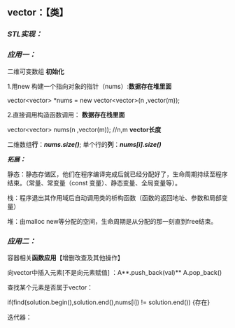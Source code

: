 ## **vector：**【类】

### ***STL实现：***





### ***应用一：***

二维可变数组 **初始化**

1.用new 构建一个指向对象的指针（nums）:**数据存在堆里面**

vector<vector<int>>  *nums = new vector<vector<int>>(n ,vector<int>(m));

2.直接调用构造函数调用： **数据存在栈里面**

vector<vector<int>> nums(n ,vector<int>(m));  //n,m **vector长度**

二维数组**行**：***nums.size()***; 单个行的**列**：***nums[i].size()***

***拓展：***

静态：静态存储区，他们在程序编译完成后就已经分配好了，生命周期持续至程序结束。（常量、常变量（const 变量）、静态变量、全局变量等）。

栈：程序退出其作用域后自动调用类的析构函数（函数的返回地址、参数和局部变量）

堆：由malloc new等分配的空间，生命周期是从分配的那一刻直到free结束。



### ***应用二：***

容器相关**函数应用**【增删改查及其他操作】

向vector中插入元素[不是向元素赋值] ：A**.push_back(val)**  A.pop_back()

查找某个元素是否属于vector：

if(find(solution.begin(),solution.end(),nums[i]) != solution.end()) {存在}

迭代器：